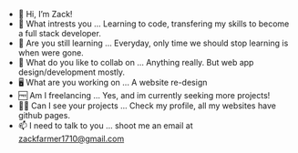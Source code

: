 - 👋 Hi, I’m Zack!
- 👀 What intrests you ... Learning to code, transfering my skills to become a full stack developer.
- 🌱 Are you still learning ... Everyday, only time we should stop learning is when were gone.
- 💞️ What do you like to collab on ... Anything really. But web app design/development mostly.
- 🖥  What are you working on ... A website re-design
- 🆓 Am I freelancing ... Yes, and im currently seeking more projects!
- 👩‍💻 Can I see your projects ... Check my profile, all my websites have github pages.
- 📫 I need to talk to you ... shoot me an email at zackfarmer1710@gmail.com
